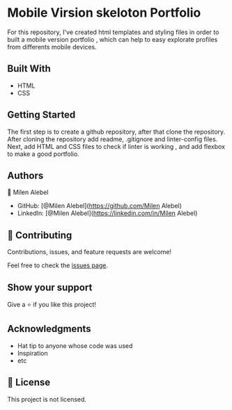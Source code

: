 # Mobile Virsion skeloton Portfolio

For this repository, I've created html templates and styling files in order to built a mobile version portfolio , which can help to easy explorate profiles from differents mobile devices.

## Built With

- HTML
- CSS

## Getting Started

The first step is to create a github repository, after that clone the repository. After cloning the repository add readme, .gitignore and linter-config files. Next, add HTML and CSS files to check if linter is working , and add flexbox to make a good portfolio.

## Authors

👤 Milen Alebel

- GitHub: [@Milen Alebel](https://github.com/Milen Alebel)
- LinkedIn: [@Milen Alebel](https://linkedin.com/in/Milen Alebel)

## 🤝 Contributing

Contributions, issues, and feature requests are welcome!

Feel free to check the [issues page](../../issues/).

## Show your support

Give a ⭐️ if you like this project!

## Acknowledgments

- Hat tip to anyone whose code was used
- Inspiration
- etc

## 📝 License

This project is not licensed.
